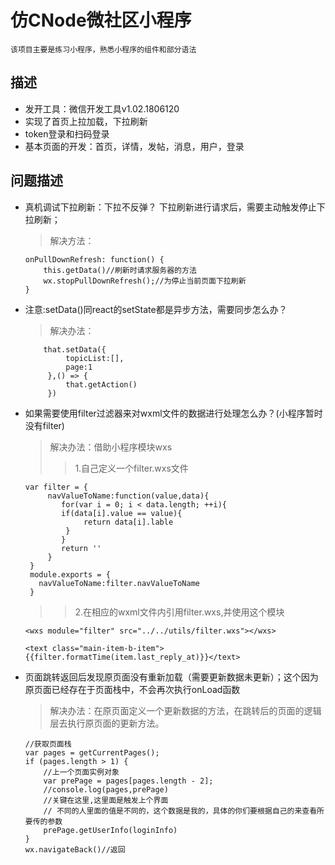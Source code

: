 # 仿CNode微社区小程序
    该项目主要是练习小程序，熟悉小程序的组件和部分语法
## 描述
 * 发开工具：微信开发工具v1.02.1806120
 * 实现了首页上拉加载，下拉刷新
 * token登录和扫码登录
 * 基本页面的开发：首页，详情，发帖，消息，用户，登录

 ## 问题描述
 * 真机调试下拉刷新：下拉不反弹？
   下拉刷新进行请求后，需要主动触发停止下拉刷新；
   > 解决方法：
    ```
    onPullDownRefresh: function() {
        this.getData()//刷新时请求服务器的方法
        wx.stopPullDownRefresh();//为停止当前页面下拉刷新
    }
     ```
 * 注意:setData()同react的setState都是异步方法，需要同步怎么办？
    > 解决办法：
    ```
        that.setData({
             topicList:[],
             page:1
         },() => {
             that.getAction()
         })
     ```
 * 如果需要使用filter过滤器来对wxml文件的数据进行处理怎么办？(小程序暂时没有filter)
    > 解决办法：借助小程序模块wxs
    >> 1.自己定义一个filter.wxs文件
    ```
    var filter = {
         navValueToName:function(value,data){
            for(var i = 0; i < data.length; ++i){
            if(data[i].value == value){
                 return data[i].lable
             }
            }
            return ''
         }
     }
     module.exports = {
       navValueToName:filter.navValueToName
     }
     ```
    >> 2.在相应的wxml文件内引用filter.wxs,并使用这个模块

    ```<wxs module="filter" src="../../utils/filter.wxs"></wxs>```

    ```<text class="main-item-b-item">{{filter.formatTime(item.last_reply_at)}}</text>```
 * 页面跳转返回后发现原页面没有重新加载（需要更新数据未更新）；这个因为原页面已经存在于页面栈中，不会再次执行onLoad函数
    > 解决办法：在原页面定义一个更新数据的方法，在跳转后的页面的逻辑层去执行原页面的更新方法。
    ```
    //获取页面栈
    var pages = getCurrentPages();
    if (pages.length > 1) {
        //上一个页面实例对象
        var prePage = pages[pages.length - 2];
        //console.log(pages,prePage)
        //关键在这里,这里面是触发上个界面
        // 不同的人里面的值是不同的，这个数据是我的，具体的你们要根据自己的来查看所要传的参数
        prePage.getUserInfo(loginInfo)
    }
    wx.navigateBack()//返回
    ```